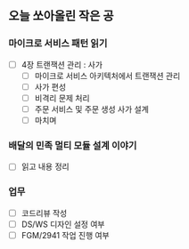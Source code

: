 ## 오늘 쏘아올린 작은 공

### 마이크로 서비스 패턴 읽기
- [ ] 4장 트랜잭션 관리 : 사가
  - [ ] 마이크로 서비스 아키텍처에서 트랜잭션 관리
  - [ ] 사가 편성
  - [ ] 비격리 문제 처리
  - [ ] 주문 서비스 및 주문 생성 사가 설계
  - [ ] 마치며

### 배달의 민족 멀티 모듈 설계 이야기
- [ ] 읽고 내용 정리

### 업무
- [ ] 코드리뷰 작성
- [ ] DS/WS 디자인 설정 여부
- [ ] FGM/2941 작업 진행 여부
